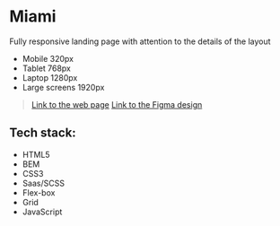 # Miami
Fully responsive landing page with attention to the details of the layout
- Mobile 320px
- Tablet 768px
- Laptop 1280px
- Large screens 1920px

>[Link to the web page](https://Allrightman.github.io/miami/)
>[Link to the Figma design](https://www.figma.com/file/nHz8bflIwJaWP3P99vKTH5/miami_home_new?node-id=16033%3A3)
## Tech stack:
- HTML5
- BEM
- CSS3
- Saas/SCSS
- Flex-box
- Grid
- JavaScript
